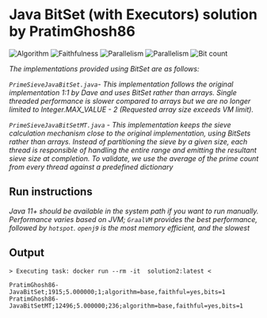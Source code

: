 # Java BitSet (with Executors) solution by PratimGhosh86

![Algorithm](https://img.shields.io/badge/Algorithm-base-green)
![Faithfulness](https://img.shields.io/badge/Faithful-yes-green)
![Parallelism](https://img.shields.io/badge/Parallel-no-green)
![Parallelism](https://img.shields.io/badge/Parallel-yes-green)
![Bit count](https://img.shields.io/badge/Bits-1-green)

*The implementations provided using BitSet are as follows:*

*`PrimeSieveJavaBitSet.java`- This implementation follows the original implementation 1:1 by Dave and uses BitSet rather than arrays. Single threaded performance is slower compared to arrays but we are no longer limited to Integer.MAX_VALUE - 2 (Requested array size exceeds VM limit).*

*`PrimeSieveJavaBitSetMT.java` - This implementation keeps the sieve calculation mechanism close to the original implementation, using BitSets rather than arrays. Instead of partitioning the sieve by a given size, each thread is responsible of handling the entire range and emitting the resultant sieve size at completion. To validate, we use the average of the prime count from every thread against a predefined dictionary*

## Run instructions

*Java 11+ should be available in the system path if you want to run manually. Performance varies based on JVM; `GraalVM` provides the best performance, followed by `hotspot`. `openj9` is the most memory efficient, and the slowest*

## Output

```
> Executing task: docker run --rm -it  solution2:latest <

PratimGhosh86-JavaBitSet;1915;5.000000;1;algorithm=base,faithful=yes,bits=1
PratimGhosh86-JavaBitSetMT;12496;5.000000;236;algorithm=base,faithful=yes,bits=1
```
